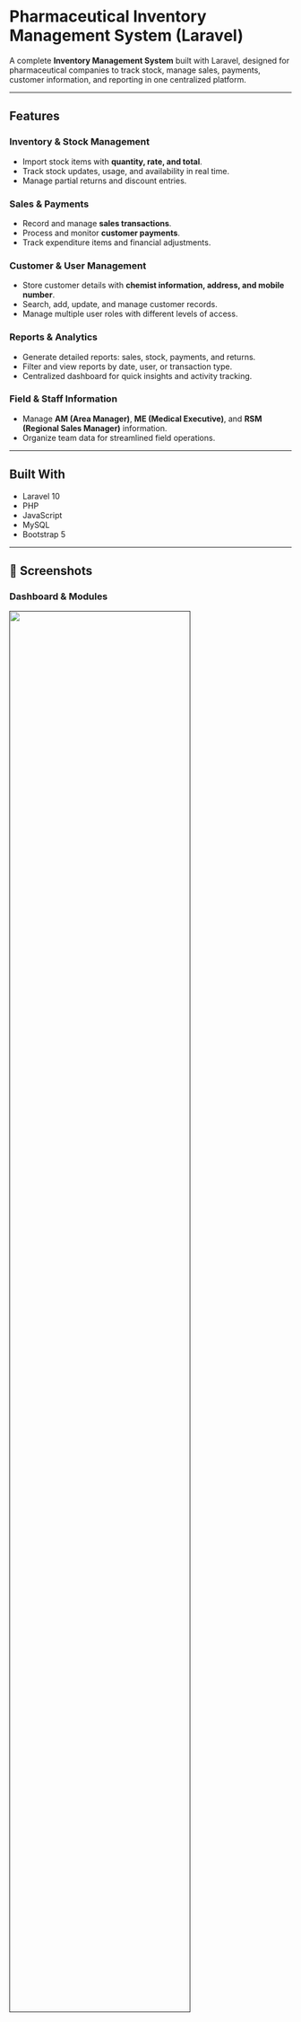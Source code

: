#  Pharmaceutical Inventory Management System (Laravel)

A complete **Inventory Management System** built with Laravel, designed for pharmaceutical companies to track stock, manage sales, payments, customer information, and reporting in one centralized platform.

---

##  Features

###  Inventory & Stock Management

* Import stock items with **quantity, rate, and total**.
* Track stock updates, usage, and availability in real time.
* Manage partial returns and discount entries.

###  Sales & Payments

* Record and manage **sales transactions**.
* Process and monitor **customer payments**.
* Track expenditure items and financial adjustments.

###  Customer & User Management

* Store customer details with **chemist information, address, and mobile number**.
* Search, add, update, and manage customer records.
* Manage multiple user roles with different levels of access.

###  Reports & Analytics

* Generate detailed reports: sales, stock, payments, and returns.
* Filter and view reports by date, user, or transaction type.
* Centralized dashboard for quick insights and activity tracking.

###  Field & Staff Information

* Manage **AM (Area Manager)**, **ME (Medical Executive)**, and **RSM (Regional Sales Manager)** information.
* Organize team data for streamlined field operations.

---

##  Built With

* Laravel 10
* PHP
* JavaScript
* MySQL
* Bootstrap 5

---

## 📸 Screenshots

### Dashboard & Modules
<a  href="">
  <img  width="80%"  height="80%"  src="https://i.ibb.co/37JZRkC/Untitled-1.jpg"/>
</a>

### Customer Information

<a  href="">
  <img  width="80%"  height="80%"  src="https://ibb.co.com/5g8RGtsW"/>
</a>

### Stock

<a  href="">
  <img  width="80%"  height="80%"  src="https://ibb.co.com/ccsP3JTt"/>
</a>

### Sales

<a  href="">
  <img  width="80%"  height="80%"  src="https://ibb.co.com/0jSvK1k5/sales.png"/>
</a>

### Payment

<a  href="">
  <img  width="80%"  height="80%"  src="https://ibb.co.com/M0tf0vc"/>
</a>


---

##  Usage

This system is ideal for **pharmaceutical distributors and companies** that need:

* Real-time inventory tracking
* Efficient sales and payment management
* Organized customer and field staff data
* Centralized reports for decision-making

---
